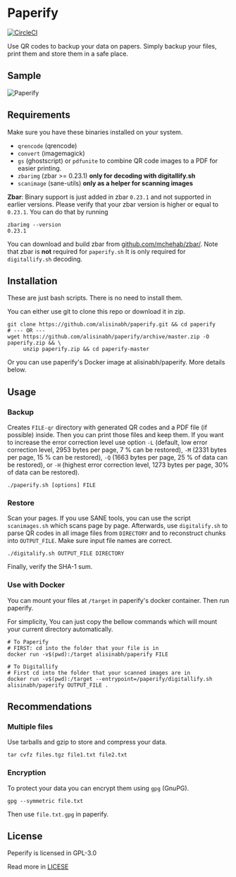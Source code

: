 # Paperify

[![CircleCI](https://circleci.com/gh/alisinabh/paperify.svg?style=svg)](https://circleci.com/gh/alisinabh/paperify)

Use QR codes to backup your data on papers. Simply backup your files, print them and store them in a safe place.

## Sample

![Paperify](paperify.png)

## Requirements

Make sure you have these binaries installed on your system.

 - `qrencode` (qrencode)
 - `convert` (imagemagick)
 - `gs` (ghostscript) or `pdfunite` to combine QR code images to a PDF for easier printing.
 - `zbarimg` (zbar >= 0.23.1) __only for decoding with digitallify.sh__
 - `scanimage` (sane-utils) __only as a helper for scanning images__
 
**Zbar**: Binary support is just added in zbar `0.23.1` and not supported in earlier versions.
Please verify that your zbar version is higher or equal to `0.23.1`. You can do that by running 
```
zbarimg --version
0.23.1
```
You can download and build zbar from [github.com/mchehab/zbar/](https://github.com/mchehab/zbar/).
Note that zbar is **not** required for `paperify.sh` It is only required for `digitallify.sh` decoding.

## Installation

These are just bash scripts. There is no need to install them.

You can either use git to clone this repo or download it in zip.

```
git clone https://github.com/alisinabh/paperify.git && cd paperify
# --- OR ---
wget https://github.com/alisinabh/paperify/archive/master.zip -O paperify.zip && \
     unzip paperify.zip && cd paperify-master
```

Or you can use paperify's Docker image at alisinabh/paperify. More details below.

## Usage

### Backup

Creates `FILE-qr` directory with generated QR codes and a PDF file (if possible) inside.
Then you can print those files and keep them. If you want to increase the error correction
level use option `-L` (default, low error correction level, 2953 bytes per page, 7 % can
be restored), `-M` (2331 bytes per page, 15 % can be restored), `-Q` (1663 bytes per page,
25 % of data can be restored), or `-H` (highest error correction level, 1273 bytes per
page, 30% of data can be restored).

```
./paperify.sh [options] FILE
```


### Restore

Scan your pages. If you use SANE tools, you can use the script `scanimages.sh` which scans page by page.
Afterwards, use `digitalify.sh` to parse QR codes in all image files from `DIRECTORY` and to reconstruct
chunks into `OUTPUT_FILE`. Make sure input file names are correct. 

```
./digitalify.sh OUTPUT_FILE DIRECTORY
```

Finally, verify the SHA-1 sum.

### Use with Docker

You can mount your files at `/target` in paperify's docker container. Then run paperify.

For simplicity, You can just copy the bellow commands which will mount your current directory automatically.

```
# To Paperify
# FIRST: cd into the folder that your file is in
docker run -v$(pwd):/target alisinabh/paperify FILE

# To Digitallify
# First cd into the folder that your scanned images are in
docker run -v$(pwd):/target --entrypoint=/paperify/digitallify.sh alisinabh/paperify OUTPUT_FILE .
```

## Recommendations

### Multiple files

Use tarballs and gzip to store and compress your data.
```
tar cvfz files.tgz file1.txt file2.txt
```

### Encryption

To protect your data you can encrypt them using `gpg` (GnuPG).
```
gpg --symmetric file.txt
```
Then use `file.txt.gpg` in paperify. 

## License
Peperify is licensed in GPL-3.0

Read more in [LICESE](LICENSE)

